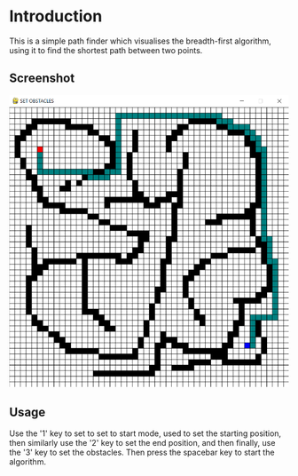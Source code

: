 # Introduction

This is a simple path finder which visualises the breadth-first algorithm, using it to find the shortest path between
two points.

## Screenshot

![Pathfinder screenshot](pathfinder.png)

## Usage

Use the '1' key to set to set to start mode, used to set the starting position, then similarly use the '2' key to set
the end position, and then finally, use the '3' key to set the obstacles. Then press the spacebar key to start the
algorithm.
  